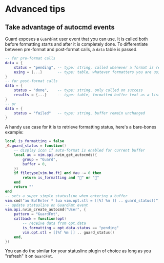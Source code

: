 # Advanced tips

## Take advantage of autocmd events

Guard exposes a `GuardFmt` user event that you can use. It is called both before formatting starts and after it is completely done. To differentiate between pre-format and post-format calls, a `data` table is passed.

```lua
-- for pre-format calls
data = {
    status = "pending", -- type: string, called whenever a format is requested
    using = {...}       -- type: table, whatever formatters you are using for this format action
}
-- for post-format calls
data = {
    status = "done",    -- type: string, only called on success
    results = {...}     -- type: table, formatted buffer text as a list of lines
}
-- or
data = {
    status = "failed"   -- type: string, buffer remain unchanged
}
```

A handy use case for it is to retrieve formatting status, here's a bare-bones example:

```lua
local is_formatting = false
_G.guard_status = function()
    -- display icon if auto-format is enabled for current buffer
    local au = vim.api.nvim_get_autocmds({
        group = "Guard",
        buffer = 0,
    })
    if filetype[vim.bo.ft] and #au ~= 0 then
        return is_formatting and "" or ""
    end
    return ""
end
-- sets a super simple statusline when entering a buffer
vim.cmd("au BufEnter * lua vim.opt.stl = [[%f %m ]] .. guard_status()")
-- update statusline on GuardFmt event
vim.api.nvim_create_autocmd("User", {
    pattern = "GuardFmt",
    callback = function(opt)
        -- receive data from opt.data
        is_formatting = opt.data.status == "pending"
        vim.opt.stl = [[%f %m ]] .. guard_status()
    end,
})
```

You can do the similar for your statusline plugin of choice as long as you "refresh" it on `GuardFmt`.
